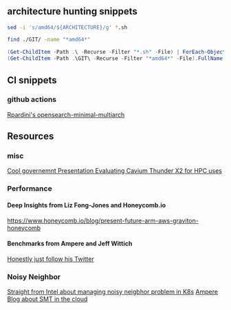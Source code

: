 # 

## architecture hunting snippets
```bash
sed -i 's/amd64/${ARCHITECTURE}/g' *.sh

find ./GIT/ -name "*amd64*"
```
```powershell
(Get-ChildItem -Path .\ -Recurse -Filter "*.sh" -File) | ForEach-Object { (Get-Content $_.FullName) -replace 'amd64', "${env:ARCHITECTURE}" | Set-Content $_.FullName }
(Get-ChildItem -Path .\GIT\ -Recurse -Filter "*amd64*" -File).FullName
```

## CI snippets

### github actions

[Rpardini's opensearch-minimal-multiarch](https://github.com/rpardini/opensearch-minimal-multiarch/blob/main/.github/workflows/main-latest.yml)



## Resources
### misc
[Cool governemnt Presentation Evaluating Cavium Thunder X2 for HPC uses](https://www.osti.gov/servlets/purl/1640906)


### Performance

#### Deep Insights from Liz Fong-Jones and Honeycomb.io
https://www.honeycomb.io/blog/present-future-arm-aws-graviton-honeycomb


#### Benchmarks from Ampere and Jeff Wittich
[Honestly just follow his Twitter](https://twitter.com/jwittich)


### Noisy Neighbor
[Straight from Intel about managing noisy neigbhor problem in K8s](https://www.intel.com/content/www/us/en/developer/articles/technical/noisy-neighbors-problem-in-kubernetes.html)
[Ampere Blog about SMT in the cloud](https://amperecomputing.com/blogs/looking-beyond-smt-in-the-cloud)

